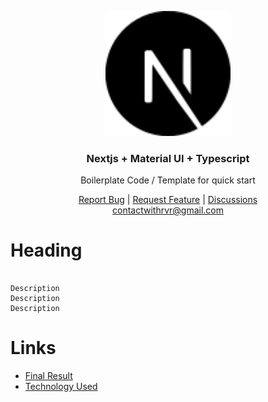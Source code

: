 <p align="center">
  <a href="https://nextjs-material-ui-typescript-template.vercel.app/" target="_blank">
    <img src="./public/logo.svg" alt="logo" width="200">
  </a>
</p>

<h3 align="center">Nextjs + Material UI + Typescript</h3>

<div align="center">
  <p> Boilerplate Code / Template for quick start </p>

<a href="https://github.com/withrvr/nextjs-material-ui-typescript-template/issues/new?template=bug_report.md" target="_blank">Report Bug</a>
|
<a href="https://github.com/withrvr/nextjs-material-ui-typescript-template/issues/new?template=feature_request.md" target="_blank">Request Feature</a>
|
<a href="https://github.com/withrvr/nextjs-material-ui-typescript-template/discussions" target="_blank">Discussions</a>
<br>
<a href="mailto:contactwithrvr@gmail.com" target="_blank">contactwithrvr@gmail.com</a>

</div>

# Heading

```

Description
Description
Description

```

# Links

-   [Final Result][final-result]
-   [Technology Used](./Developer_Guide.md#technology)

<!--- ............ declaration of variables ............ -->
<!-- nextjs-material-ui-typescript-template -->

[final-result]: https://nextjs-material-ui-typescript-template.vercel.app/
